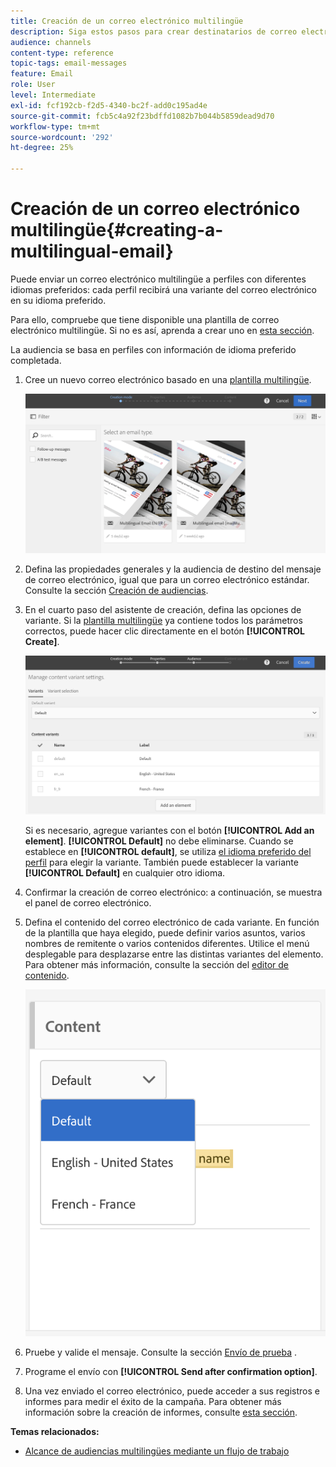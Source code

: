 ```yaml
---
title: Creación de un correo electrónico multilingüe
description: Siga estos pasos para crear destinatarios de correo electrónico multilingües con diferentes idiomas preferidos.
audience: channels
content-type: reference
topic-tags: email-messages
feature: Email
role: User
level: Intermediate
exl-id: fcf192cb-f2d5-4340-bc2f-add0c195ad4e
source-git-commit: fcb5c4a92f23bdffd1082b7b044b5859dead9d70
workflow-type: tm+mt
source-wordcount: '292'
ht-degree: 25%

---
```


# Creación de un correo electrónico multilingüe{#creating-a-multilingual-email}

Puede enviar un correo electrónico multilingüe a perfiles con diferentes idiomas preferidos: cada perfil recibirá una variante del correo electrónico en su idioma preferido.

Para ello, compruebe que tiene disponible una plantilla de correo electrónico multilingüe. Si no es así, aprenda a crear uno en [esta sección](../../channels/using/multilingual-messages-template.md).

La audiencia se basa en perfiles con información de idioma preferido completada.

1. Cree un nuevo correo electrónico basado en una [plantilla multilingüe](../../channels/using/multilingual-messages-template.md).

   ![](assets/multi_create1.png)

1. Defina las propiedades generales y la audiencia de destino del mensaje de correo electrónico, igual que para un correo electrónico estándar. Consulte la sección [Creación de audiencias](../../audiences/using/creating-audiences.md).
1. En el cuarto paso del asistente de creación, defina las opciones de variante. Si la [plantilla multilingüe](../../channels/using/multilingual-messages-template.md) ya contiene todos los parámetros correctos, puede hacer clic directamente en el botón **[!UICONTROL Create]**.

   ![](assets/multi_create4.png)

   Si es necesario, agregue variantes con el botón **[!UICONTROL Add an element]**. **[!UICONTROL Default]** no debe eliminarse. Cuando se establece en **[!UICONTROL default]**, se utiliza [el idioma preferido del perfil](../../audiences/using/creating-profiles.md) para elegir la variante. También puede establecer la variante **[!UICONTROL Default]** en cualquier otro idioma.

1. Confirmar la creación de correo electrónico: a continuación, se muestra el panel de correo electrónico.
1. Defina el contenido del correo electrónico de cada variante. En función de la plantilla que haya elegido, puede definir varios asuntos, varios nombres de remitente o varios contenidos diferentes. Utilice el menú desplegable para desplazarse entre las distintas variantes del elemento. Para obtener más información, consulte la sección del [editor de contenido](../../designing/using/designing-content-in-adobe-campaign.md).

   ![](assets/multi_selectcontent.png)

1. Pruebe y valide el mensaje. Consulte la sección [Envío de prueba](../../sending/using/sending-proofs.md) .
1. Programe el envío con **[!UICONTROL Send after confirmation option]**.
1. Una vez enviado el correo electrónico, puede acceder a sus registros e informes para medir el éxito de la campaña. Para obtener más información sobre la creación de informes, consulte [esta sección](../../reporting/using/about-dynamic-reports.md).

**Temas relacionados:**

* [Alcance de audiencias multilingües mediante un flujo de trabajo](https://helpx.adobe.com/es/campaign/kb/simplify-campaign-management.html#Engageyourcustomersateverystep)
